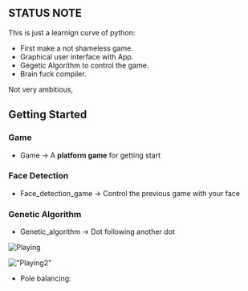 ## STATUS NOTE ##

This is just a learnign curve of python:

 - First make a not shameless game.
 - Graphical user interface with App.
 - Gegetic Algorithm to control the game.
 - Brain fuck compiler.

Not very ambitious, 

## Getting Started ##
### Game
- Game -> A **platform game** for getting start

### Face Detection
- Face_detection_game -> Control the previous game with your face
### Genetic Algorithm
- Genetic_algorithm -> Dot following another dot

![Playing](https://github.com/RarceD/procrasting_py/blob/master/genetic_algorithm/dot_follower/dot_game_genetic.PNG)

!["Playing2"](https://github.com/RarceD/procrasting_py/blob/master/genetic_algorithm/dot_follower/dot_game_genetic.PNG)

- Pole balancing:

